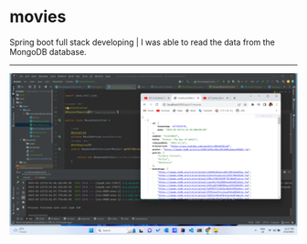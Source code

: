 # movies
Spring boot full stack developing | I was able to read the data from the MongoDB database. 
<hr>
<img src="https://github.com/ChandimalPriyamantha/movies-Spring-boot/blob/main/Images/Screenshot%20(11).png"><img>
